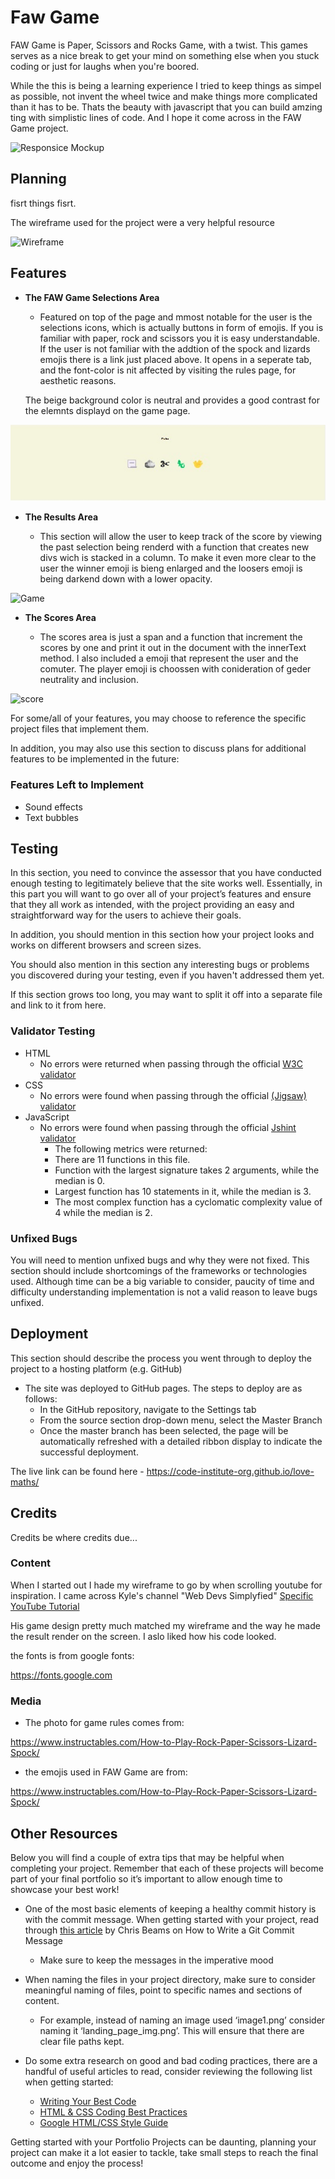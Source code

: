 # Faw Game

FAW Game is Paper, Scissors and Rocks Game, with a twist. This games serves as a nice break to get your mind on something else when you stuck coding or just for laughs when you're boored.  

While the this is being a learning experience I tried to keep things as simpel as possible, not invent the wheel twice and make things more complicated than it has to be. Thats the beauty with javascript that you can build amzing ting with simplistic lines of code. And I hope it come across in the FAW Game project.

![Responsice Mockup](media/love_maths_mockup.png)

## Planning

fisrt things fisrt. 

The wireframe used for the project were a very helpful resource

![Wireframe](media/love_maths_mockup.png)

## Features 



- __The FAW Game Selections Area__

  - Featured on top of the page and mmost notable for the user is the selections icons, which is actually buttons in form of emojis. If you is familiar with paper, rock and scissors you it is easy understandable. If the user is not familiar with the addtion of the spock and lizards emojis there is a link just placed above. It opens in a seperate tab, and the font-color is nit affected by visiting the rules page, for aesthetic reasons. 

  The beige background color is neutral and provides a good contrast for the elemnts displayd on the game page. 

![Logo](assets/images/gamearea.png)

- __The Results Area__

  - This section will allow the user to keep track of the score by viewing the past selection being renderd with a function that creates new divs wich is stacked in a column. To make it even more clear to the user the winner emoji is bieng enlarged and the loosers emoji is being darkend down with a lower opacity.

![Game](media/love_maths_icons.png)

- __The Scores Area__

  - The scores area is just a span and a function that increment the scores by one and print it out in the document with the innerText method. I also included a emoji that represent the user and the comuter. The player emoji is choossen with conideration of geder neutrality and inclusion.


![score](media/love_maths_answer.png)

For some/all of your features, you may choose to reference the specific project files that implement them.

In addition, you may also use this section to discuss plans for additional features to be implemented in the future:

### Features Left to Implement

- Sound effects
- Text bubbles

## Testing 

In this section, you need to convince the assessor that you have conducted enough testing to legitimately believe that the site works well. Essentially, in this part you will want to go over all of your project’s features and ensure that they all work as intended, with the project providing an easy and straightforward way for the users to achieve their goals.

In addition, you should mention in this section how your project looks and works on different browsers and screen sizes.

You should also mention in this section any interesting bugs or problems you discovered during your testing, even if you haven't addressed them yet.

If this section grows too long, you may want to split it off into a separate file and link to it from here.


### Validator Testing 

- HTML
    - No errors were returned when passing through the official [W3C validator](https://validator.w3.org/nu/?doc=https%3A%2F%2Fcode-institute-org.github.io%2Flove-maths%2F)
- CSS
    - No errors were found when passing through the official [(Jigsaw) validator](https://jigsaw.w3.org/css-validator/validator?uri=https%3A%2F%2Fvalidator.w3.org%2Fnu%2F%3Fdoc%3Dhttps%253A%252F%252Fcode-institute-org.github.io%252Flove-maths%252F&profile=css3svg&usermedium=all&warning=1&vextwarning=&lang=en)
- JavaScript
    - No errors were found when passing through the official [Jshint validator](https://jshint.com/)
      - The following metrics were returned: 
      - There are 11 functions in this file.
      - Function with the largest signature takes 2 arguments, while the median is 0.
      - Largest function has 10 statements in it, while the median is 3.
      - The most complex function has a cyclomatic complexity value of 4 while the median is 2.

### Unfixed Bugs

You will need to mention unfixed bugs and why they were not fixed. This section should include shortcomings of the frameworks or technologies used. Although time can be a big variable to consider, paucity of time and difficulty understanding implementation is not a valid reason to leave bugs unfixed. 

## Deployment

This section should describe the process you went through to deploy the project to a hosting platform (e.g. GitHub) 

- The site was deployed to GitHub pages. The steps to deploy are as follows: 
  - In the GitHub repository, navigate to the Settings tab 
  - From the source section drop-down menu, select the Master Branch
  - Once the master branch has been selected, the page will be automatically refreshed with a detailed ribbon display to indicate the successful deployment. 

The live link can be found here - https://code-institute-org.github.io/love-maths/


## Credits 

Credits be where credits due...

### Content 

When I started out I hade my wireframe to go by when scrolling youtube for inspiration. I came across Kyle's channel 
"Web Devs Simplyfied"
[Specific YouTube Tutorial](https://youtu.be/1yS-JV4fWqY)

His game design pretty much matched my wireframe and the way he made the result render on the screen. I aslo liked how his code looked.

the fonts is from google fonts:

https://fonts.google.com


### Media

- The photo for game rules comes from: 

https://www.instructables.com/How-to-Play-Rock-Paper-Scissors-Lizard-Spock/

- the emojis used in FAW Game are from:

https://www.instructables.com/How-to-Play-Rock-Paper-Scissors-Lizard-Spock/

## Other Resources 

Below you will find a couple of extra tips that may be helpful when completing your project. Remember that each of these projects will become part of your final portfolio so it’s important to allow enough time to showcase your best work! 

- One of the most basic elements of keeping a healthy commit history is with the commit message. When getting started with your project, read through [this article](https://chris.beams.io/posts/git-commit/) by Chris Beams on How to Write  a Git Commit Message 
  - Make sure to keep the messages in the imperative mood 

- When naming the files in your project directory, make sure to consider meaningful naming of files, point to specific names and sections of content.
  - For example, instead of naming an image used ‘image1.png’ consider naming it ‘landing_page_img.png’. This will ensure that there are clear file paths kept. 

- Do some extra research on good and bad coding practices, there are a handful of useful articles to read, consider reviewing the following list when getting started:
  - [Writing Your Best Code](https://learn.shayhowe.com/html-css/writing-your-best-code/)
  - [HTML & CSS Coding Best Practices](https://medium.com/@inceptiondj.info/html-css-coding-best-practice-fadb9870a00f)
  - [Google HTML/CSS Style Guide](https://google.github.io/styleguide/htmlcssguide.html#General)

Getting started with your Portfolio Projects can be daunting, planning your project can make it a lot easier to tackle, take small steps to reach the final outcome and enjoy the process! 